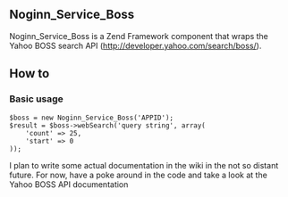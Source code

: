 ## Noginn_Service_Boss ##
Noginn_Service_Boss is a Zend Framework component that wraps the Yahoo BOSS search API (http://developer.yahoo.com/search/boss/).

## How to ##
### Basic usage ###

    $boss = new Noginn_Service_Boss('APPID');
    $result = $boss->webSearch('query string', array(
        'count' => 25,
        'start' => 0
    ));
    
I plan to write some actual documentation in the wiki in the not so distant future. 
For now, have a poke around in the code and take a look at the Yahoo BOSS API documentation
